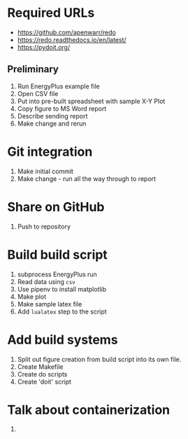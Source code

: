 # Required URLs

- https://github.com/apenwarr/redo
- https://redo.readthedocs.io/en/latest/
- https://pydoit.org/


## Preliminary

1. Run EnergyPlus example file
2. Open CSV file
3. Put into pre-built spreadsheet with sample X-Y Plot
4. Copy figure to MS Word report
5. Describe sending report
6. Make change and rerun


# Git integration

1. Make initial commit
2. Make change - run all the way through to report

# Share on GitHub

1. Push to repository

# Build build script

1. subprocess EnergyPlus run
2. Read data using `csv`
3. Use pipenv to install matplotlib
4. Make plot
5. Make sample latex file
6. Add `lualatex` step to the script

# Add build systems

1. Split out figure creation from build script into its own file.
1. Create Makefile
2. Create do scripts
3. Create 'doit' script


# Talk about containerization

1.
